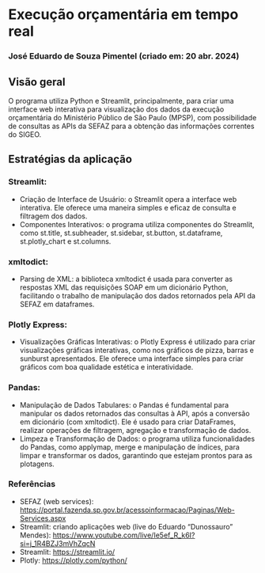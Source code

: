 # Execução orçamentária em tempo real
### José Eduardo de Souza Pimentel (criado em: 20 abr. 2024)

## Visão geral
O programa utiliza Python e Streamlit, principalmente, para criar uma interface web interativa para visualização dos dados da execução orçamentária do Ministério Público de São Paulo (MPSP), com possibilidade de consultas as APIs da SEFAZ para a obtenção das informações correntes do SIGEO.

## Estratégias da aplicação

### Streamlit:
- Criação de Interface de Usuário: o Streamlit opera a interface web interativa. Ele oferece uma maneira simples e eficaz de consulta e filtragem dos dados.
- Componentes Interativos: o programa utiliza componentes do Streamlit, como st.title, st.subheader, st.sidebar, st.button, st.dataframe, st.plotly_chart e st.columns.

### xmltodict:
- Parsing de XML: a biblioteca xmltodict é usada para converter as respostas XML das requisições SOAP em um dicionário Python, facilitando o trabalho de manipulação dos dados retornados pela API da SEFAZ em dataframes.

### Plotly Express:
- Visualizações Gráficas Interativas: o Plotly Express é utilizado para criar visualizações gráficas interativas, como nos gráficos de pizza, barras e sunburst apresentados. Ele oferece uma interface simples para criar gráficos com boa qualidade estética e interatividade.

### Pandas:
- Manipulação de Dados Tabulares: o Pandas é fundamental para manipular os dados retornados das consultas à API, após a conversão em dicionário (com xmltodict). Ele é usado para criar DataFrames, realizar operações de filtragem, agregação e transformação de dados.
- Limpeza e Transformação de Dados: o programa utiliza funcionalidades do Pandas, como applymap, merge e manipulação de índices, para limpar e transformar os dados, garantindo que estejam prontos para as plotagens.

### Referências
- SEFAZ (web services): https://portal.fazenda.sp.gov.br/acessoinformacao/Paginas/Web-Services.aspx
- Streamlit: criando aplicações web (live do Eduardo “Dunossauro” Mendes): https://www.youtube.com/live/Ie5ef_R_k6I?si=j_1R4BZJ3mVhZqcN
- Streamlit: https://streamlit.io/
- Plotly: https://plotly.com/python/




